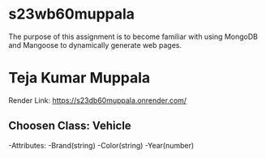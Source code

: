 # s23wb60muppala
The purpose of this assignment is to become familiar with using MongoDB and Mangoose to dynamically generate web pages.
<br>
# Teja Kumar Muppala

Render Link: https://s23db60muppala.onrender.com/

## Choosen Class: Vehicle
-Attributes:
 -Brand(string)
 -Color(string)
 -Year(number)